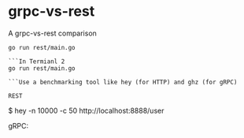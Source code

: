 # grpc-vs-rest
A grpc-vs-rest comparison

```In Termianl 1
go run rest/main.go

```In Termianl 2
go run rest/main.go

```Use a benchmarking tool like hey (for HTTP) and ghz (for gRPC)

REST
```
$ hey -n 10000 -c 50 http://localhost:8888/user



gRPC:

